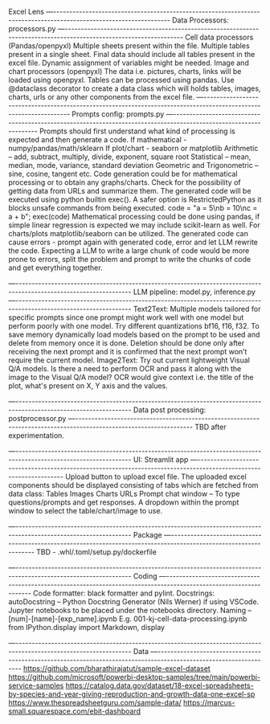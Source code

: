 Excel Lens
—------------------------------------------------------------------------------------------------------------------
Data Processors: processors.py
—------------------------------------------------------------------------------------------------------------------
Cell data processors (Pandas/openpyxl)
Multiple sheets present within the file. 
Multiple tables present in a single sheet.
Final data should include all tables present in the excel file. Dynamic assignment of variables might be needed.
Image and chart processors (openpyxl)
The data i.e.  pictures, charts, links will be loaded using openpyxl. 
Tables can be processed using pandas.
Use @dataclass decorator to create a data class which will holds tables, images, charts, urls or any other components from the excel file.
—------------------------------------------------------------------------------------------------------------------
Prompts config: prompts.py
—------------------------------------------------------------------------------------------------------------------
Prompts should first understand what kind of processing is expected and then generate a code. 
If mathematical - numpy/pandas/math/sklearn
If plot/chart - seaborn or matplotlib
Arithmetic – add, subtract, multiply, divide, exponent, square root
Statistical – mean, median, mode, variance, standard deviation
Geometric and Trigonometric – sine, cosine, tangent etc.
Code generation could be for mathematical processing or to obtain any graphs/charts.
Check for the possibility of getting data from URLs and summarize them.
 The generated code will be executed using python builtin exec(). A safer option is RestrictedPython as it blocks unsafe commands from being executed.
 code = "a = 5\nb = 10\nc = a + b"; exec(code)
Mathematical processing could be done using pandas, if simple linear regression is expected we may include scikit-learn as well. For charts/plots matplotlib/seaborn can be utilized.
The generated code can cause errors - prompt again with generated code, error and let LLM rewrite the code.
Expecting a LLM to write a large chunk of code would be more prone to errors, split the problem and prompt to write the chunks of code and get everything together. 

—------------------------------------------------------------------------------------------------------------------
LLM pipeline: model.py, inference.py
—------------------------------------------------------------------------------------------------------------------
Text2Text: 
Multiple models tailored for specific prompts since one prompt might work well with one model but perform poorly with one model.
Try different quantizations bf16, f16, f32.
To save memory dynamically load models based on the prompt to be used and delete from memory once it is done.
Deletion should be done only after receiving the next prompt and it is confirmed that the next prompt won’t require the current model.
Image2Text:
Try out current lightweight Visual Q/A models.
Is there a need to perform OCR and pass it along with the image to the Visual Q/A model? OCR would give context i.e. the title of the plot, what's present on X, Y axis and the values.

—------------------------------------------------------------------------------------------------------------------
Data post processing: postprocessor.py
—------------------------------------------------------------------------------------------------------------------
TBD after experimentation.






—------------------------------------------------------------------------------------------------------------------
UI: Streamlit app 
—------------------------------------------------------------------------------------------------------------------
Upload button to upload excel file.
The uploaded excel components should be displayed consisting of tabs which are fetched from data class:
Tables
Images
Charts
URLs
Prompt chat window – To type questions/prompts and get responses. A dropdown within the prompt window to select the table/chart/image to use. 

—------------------------------------------------------------------------------------------------------------------
Package
—------------------------------------------------------------------------------------------------------------------
TBD - .whl/.toml/setup.py/dockerfile


—------------------------------------------------------------------------------------------------------------------
Coding
—------------------------------------------------------------------------------------------------------------------
Code formatter: black formatter and pylint.
Docstrings: autoDocstring – Python Docstring Generator (Nils Werner) if using VSCode.
Jupyter notebooks to be placed under the notebooks directory.
Naming – 
[num]-[name]-[exp_name].ipynb
E.g. 001-kj-cell-data-processing.ipynb
from IPython.display import Markdown, display


—------------------------------------------------------------------------------------------------------------------
Data
—------------------------------------------------------------------------------------------------------------------
https://github.com/bharathirajatut/sample-excel-dataset
https://github.com/microsoft/powerbi-desktop-samples/tree/main/powerbi-service-samples
https://catalog.data.gov/dataset/18-excel-spreadsheets-by-species-and-year-giving-reproduction-and-growth-data-one-excel-sp
https://www.thespreadsheetguru.com/sample-data/
https://marcus-small.squarespace.com/ebit-dashboard



